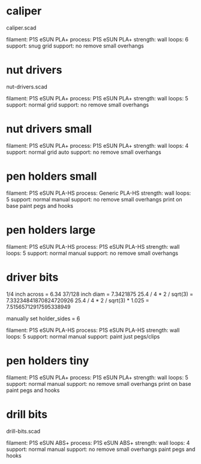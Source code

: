 # caliper

caliper.scad

filament: P1S eSUN PLA+
process: P1S eSUN PLA+
strength: wall loops: 6
support: snug grid
support: no remove small overhangs

# nut drivers

nut-drivers.scad

filament: P1S eSUN PLA+
process: P1S eSUN PLA+
strength: wall loops: 5
support: normal grid
support: no remove small overhangs

# nut drivers small

filament: P1S eSUN PLA+
process: P1S eSUN PLA+
strength: wall loops: 4
support: normal grid auto
support: no remove small overhangs

# pen holders small

filament: P1S eSUN PLA-HS
process: Generic PLA-HS
strength: wall loops: 5
support: normal manual
support: no remove small overhangs
print on base
paint pegs and hooks

# pen holders large

filament: P1S eSUN PLA-HS
process: P1S eSUN PLA-HS
strength: wall loops: 5
support: normal manual
support: no remove small overhangs

# driver bits

1/4 inch across = 6.34
37/128 inch diam = 7.3421875
25.4 / 4 * 2 / sqrt(3) = 7.33234841870824720926
25.4 / 4 * 2 / sqrt(3) * 1.025 = 7.51565712917595338949

manually set holder_sides = 6

filament: P1S eSUN PLA-HS
process: P1S eSUN PLA-HS
strength: wall loops: 5
support: normal manual
support: paint just pegs/clips

# pen holders tiny

filament: P1S eSUN PLA+
process: P1S eSUN PLA+
strength: wall loops: 5
support: normal manual
support: no remove small overhangs
print on base
paint pegs and hooks

# drill bits

drill-bits.scad

filament: P1S eSUN ABS+
process: P1S eSUN ABS+
strength: wall loops: 4
support: normal manual
support: no remove small overhangs
paint pegs and hooks
